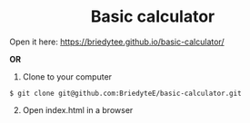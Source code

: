 <h1 align="center">Basic calculator</h1>

Open it here: https://briedytee.github.io/basic-calculator/

**OR**

1. Clone to your computer

```al
$ git clone git@github.com:BriedyteE/basic-calculator.git
```

2. Open index.html in a browser
